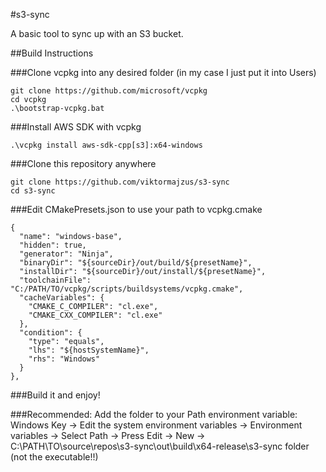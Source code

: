 #s3-sync

A basic tool to sync up with an S3 bucket.

##Build Instructions

###Clone vcpkg into any desired folder (in my case I just put it into Users)
```
git clone https://github.com/microsoft/vcpkg
cd vcpkg
.\bootstrap-vcpkg.bat
```

###Install AWS SDK with vcpkg
```
.\vcpkg install aws-sdk-cpp[s3]:x64-windows
```

###Clone this repository anywhere
```
git clone https://github.com/viktormajzus/s3-sync
cd s3-sync
```

###Edit CMakePresets.json to use your path to vcpkg.cmake
```
{
  "name": "windows-base",
  "hidden": true,
  "generator": "Ninja",
  "binaryDir": "${sourceDir}/out/build/${presetName}",
  "installDir": "${sourceDir}/out/install/${presetName}",
  "toolchainFile": "C:/PATH/TO/vcpkg/scripts/buildsystems/vcpkg.cmake",
  "cacheVariables": {
    "CMAKE_C_COMPILER": "cl.exe",
    "CMAKE_CXX_COMPILER": "cl.exe"
  },
  "condition": {
    "type": "equals",
    "lhs": "${hostSystemName}",
    "rhs": "Windows"
  }
},
```

###Build it and enjoy!

###Recommended:
Add the folder to your Path environment variable:
Windows Key -> Edit the system environment variables -> Environment variables -> Select Path -> Press Edit -> New -> C:\PATH\TO\source\repos\s3-sync\out\build\x64-release\s3-sync folder (not the executable!!)
